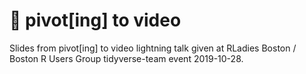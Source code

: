 # 🍔 pivot[ing] to video
Slides from pivot[ing] to video lightning talk given at RLadies Boston / Boston R Users Group tidyverse-team event 2019-10-28.
